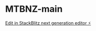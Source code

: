 # MTBNZ-main

[Edit in StackBlitz next generation editor ⚡️](https://stackblitz.com/~/github.com/affilirator/MTBNZ-main)